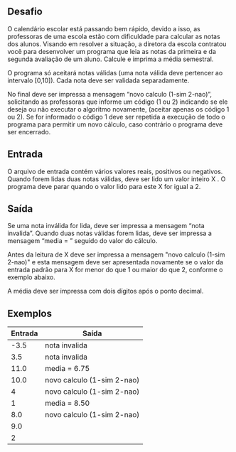 ## Desafio
O calendário escolar está passando bem rápido, devido a isso, as professoras de uma escola estão com dificuldade para calcular as notas dos alunos. Visando em resolver a 
situação, a diretora da escola contratou você para desenvolver um programa que leia as notas da primeira e da segunda avaliação de um aluno. Calcule e imprima a média 
semestral.

O programa só aceitará notas válidas (uma nota válida deve pertencer ao intervalo [0,10]). Cada nota deve ser validada separadamente.

No final deve ser impressa a mensagem “novo calculo (1-sim 2-nao)”, solicitando as professoras que informe um código (1 ou 2) indicando se ele deseja ou não executar o 
algoritmo novamente, (aceitar apenas os código 1 ou 2). Se for informado o código 1 deve ser repetida a execução de todo o programa para permitir um novo cálculo, caso 
contrário o programa deve ser encerrado.

## Entrada
O arquivo de entrada contém vários valores reais, positivos ou negativos. Quando forem lidas duas notas válidas, deve ser lido um valor inteiro X . O programa deve parar 
quando o valor lido para este X for igual a 2.

## Saída
Se uma nota inválida for lida, deve ser impressa a mensagem “nota invalida”. Quando duas notas válidas forem lidas, deve ser impressa a mensagem “media = ” seguido do valor do 
cálculo.

Antes da leitura de X deve ser impressa a mensagem "novo calculo (1-sim 2-nao)" e esta mensagem deve ser apresentada novamente se o valor da entrada padrão para X for 
menor do que 1 ou maior do que 2, conforme o exemplo abaixo.

A média deve ser impressa com dois dígitos após o ponto decimal.

## Exemplos

Entrada   | Saída
--------- | ------
-3.5 | nota invalida
3.5 | nota invalida
11.0 | media = 6.75
10.0 | novo calculo (1-sim 2-nao)
4 | novo calculo (1-sim 2-nao)
1 | media = 8.50
8.0 | novo calculo (1-sim 2-nao)
9.0 |  
2 |  
